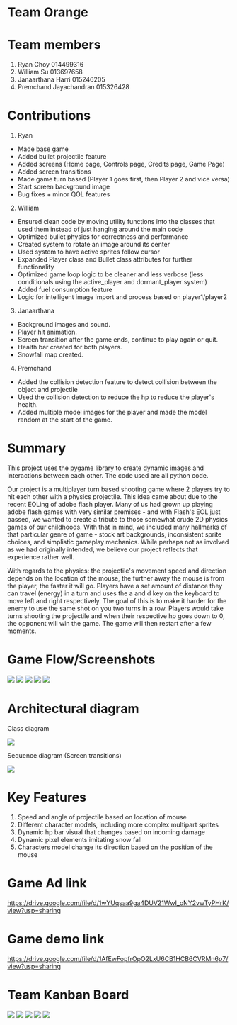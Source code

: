# Team Orange
# Team members
1. Ryan Choy 014499316
2. William Su 013697658
3. Janaarthana Harri 015246205
4. Premchand Jayachandran 015326428

# Contributions
1. Ryan
 - Made base game
 - Added bullet projectile feature
 - Added screens (Home page, Controls page, Credits page, Game Page)
 - Added screen transitions
 - Made game turn based (Player 1 goes first, then Player 2 and vice versa)
 - Start screen background image
 - Bug fixes + minor QOL features 
2. William
 - Ensured clean code by moving utility functions into the classes that used them instead of just hanging around the main code
 - Optimized bullet physics for correctness and performance
 - Created system to rotate an image around its center
 - Used system to have active sprites follow cursor
 - Expanded Player class and Bullet class attributes for further functionality
 - Optimized game loop logic to be cleaner and less verbose (less conditionals using the active_player and dormant_player system)
 - Added fuel consumption feature
 - Logic for intelligent image import and process based on player1/player2
3. Janaarthana
 - Background images and sound.
 - Player hit animation.
 - Screen transition after the game ends, continue to play again or quit.
 - Health bar created for both players.
 - Snowfall map created.
4. Premchand
 - Added the collision detection feature to detect collision between the object and projectile
 - Used the collision detection to reduce the hp to reduce the player's health.
 - Added multiple model images for the player and made the model random at the start of the game.

# Summary
This project uses the pygame library to create dynamic images and interactions between each other. The code used are all python code.

Our project is a multiplayer turn based shooting game where 2 players try to hit each other with a physics projectile. This idea came about due to the recent EOLing of adobe flash player. Many of us had grown up playing adobe flash games with very similar premises - and with Flash's EOL just passed, we wanted to create a tribute to those somewhat crude 2D physics games of our childhoods. With that in mind, we included many hallmarks of that particular genre of game - stock art backgrounds, inconsistent sprite choices, and simplistic gameplay mechanics. While perhaps not as involved as we had originally intended, we believe our project reflects that experience rather well.

With regards to the physics: the projectile's movement speed and direction depends on the location of the mouse, the further away the mouse is from the player, the faster it will go. Players have a set amount of distance they can travel (energy) in a turn and uses the a and d key on the keyboard to move left and right respectively. The goal of this is to make it harder for the enemy to use the same shot on you two turns in a row. Players would take turns shooting the projectile and when their respective hp goes down to 0, the opponent will win the game. The game will then restart after a few moments.

# Game Flow/Screenshots
![](img/game_start_screen.PNG)
![](img/game_screen_1.PNG)
![](img/game_screen_2.PNG)
![](img/collision_screen.PNG)
![](img/victory_screen.PNG)
# Architectural diagram
Class diagram

![](img/class_diagram.png)

Sequence diagram (Screen transitions)

![](img/sd.png)

# Key Features
1. Speed and angle of projectile based on location of mouse
2. Different character models, including more complex multipart sprites
3. Dynamic hp bar visual that changes based on incoming damage
4. Dynamic pixel elements imitating snow fall
5. Characters model change its direction based on the position of the mouse

# Game Ad link
https://drive.google.com/file/d/1wYUqsaa9ga4DUV21WwI_oNY2vwTyPHrK/view?usp=sharing
 
# Game demo link
https://drive.google.com/file/d/1AfEwFopfrOpO2LxU6CB1HCB6CVRMn6p7/view?usp=sharing

# Team Kanban Board
![](img/kb1.png)
![](img/kb2.png)
![](img/kb3.png)
![](img/kb4.png)
![](img/kb5.png)
